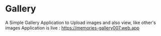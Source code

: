 # Gallery
A Simple Gallery Application to Upload images and also view, like other's images
Application is live : https://memories-gallery007.web.app
